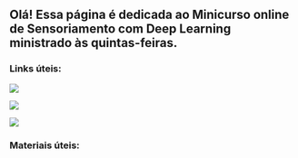 ## Olá! Essa página é dedicada ao Minicurso online de Sensoriamento com Deep Learning ministrado às quintas-feiras.

### Links úteis:
<a href="https://www.sentinel-hub.com/" target="_blank"><img src="https://img.shields.io/badge/-SentinelHub-%230077B5?style=for-the-badge&logo=lattes&logoColor=white" target="_blank"></a> 

<a href="https://www.sentinel-hub.com/explore/sentinelplayground/" target="_blank"><img src="https://img.shields.io/badge/-Sentinel Playground-%2300?style=for-the-badge&logo=lattes&logoColor=white" target="_blank"></a> 

<a href="https://eos.com/landviewer/" target="_blank"><img src="https://img.shields.io/badge/-EOS LandViewer-%23333?style=for-the-badge&logo=lattes&logoColor=white" target="_blank"></a> 

### Materiais úteis:
